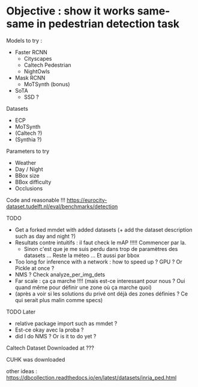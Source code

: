 




# Objective : show it works same-same in pedestrian detection task

Models to try : 

- Faster RCNN
  - Cityscapes
  - Caltech Pedestrian
  - NightOwls
- Mask RCNN 
  - MoTSynth (bonus)
- SoTA
  - SSD ?

Datasets 

- ECP
- MoTSynth
- (Caltech ?)
- (Synthia ?)

Parameters to try

- Weather
- Day / Night
- BBox size 
- BBox difficulty
- Occlusions







Code and reasonable !!! https://eurocity-dataset.tudelft.nl/eval/benchmarks/detection






TODO
- Get a forked mmdet with added datasets (+ add the dataset description such as day and night ?)
- Resultats contre intuitifs : il faut check le mAP !!!!! Commencer par la.
  - Sinon c'est que je me suis perdu dans trop de paramètres des datasets ... Reste la méteo ... Et aussi par bbox
- Too long for inference with a network : how to speed up ? GPU ? Or Pickle at once ?
- NMS ? Check analyze_per_img_dets
- Far scale : ça ça marche !!!! (mais est-ce interessant pour nous ? Oui quand même pour définir une zone où ça marche quoi)
- (après a voir si les solutions du privé ont déjà des zones définies ? Ce qui serait plus malin comme specs)


TODO Later
- relative package import such as mmdet ?
- Est-ce okay avec la proba ?
- did I do NMS ? Or is it to do yet ?

Caltech Dataset
Downloaded at ???

CUHK was downloaded

other ideas : 
https://dbcollection.readthedocs.io/en/latest/datasets/inria_ped.html
